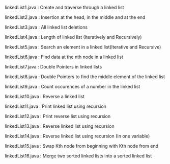 linkedList1.java : Create and traverse through a linked list

linkedList2.java : Insertion at the head, in the middle and at the end

linkedList3.java : All linked list deletions

linkedList4.java : Length of linked list (Iteratively and Recursively)

linkedList5.java : Search an element in a linked list(Iterative and Recursive)

linkedList6.java : Find data at the nth node in a linked list

linkedList7.java : Double Pointers in linked lists

linkedList8.java : Double Pointers to find the middle element of the linked list

linkedList9.java : Count occurences of a number in the linked list

linkedList10.java : Reverse a linked list

linkedList11.java : Print linked list using recursion

linkedList12.java : Print reverse list using recursion

linkedList13.java : Reverse linked list using recursion

linkedList14.java : Reverse linked list using recursion (In one variable)

linkedList15.java : Swap Kth node from beginning with Kth node from end

linkedList16.java : Merge two sorted linked lists into a sorted linked list
